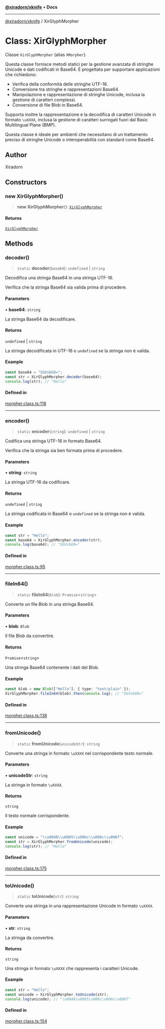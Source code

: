 [**@xiradorn/xknife**](../README.md) • **Docs**

***

[@xiradorn/xknife](../globals.md) / XirGlyphMorpher

# Class: XirGlyphMorpher

Classe `XirGlyphMorpher` (alias `XMorpher`).

Questa classe fornisce metodi statici per la gestione avanzata di stringhe Unicode e dati codificati in Base64.
È progettata per supportare applicazioni che richiedono:
- Verifica della conformità delle stringhe UTF-16.
- Conversione tra stringhe e rappresentazioni Base64.
- Manipolazione e rappresentazione di stringhe Unicode, inclusa la gestione di caratteri complessi.
- Conversione di file Blob in Base64.

Supporta inoltre la rappresentazione e la decodifica di caratteri Unicode in formato `\uXXXX`,
inclusa la gestione di caratteri surrogati fuori dal Basic Multilingual Plane (BMP).

Questa classe è ideale per ambienti che necessitano di un trattamento preciso di stringhe Unicode
o interoperabilità con standard come Base64.

## Author

Xiradorn

## Constructors

### new XirGlyphMorpher()

> **new XirGlyphMorpher**(): [`XirGlyphMorpher`](XirGlyphMorpher.md)

#### Returns

[`XirGlyphMorpher`](XirGlyphMorpher.md)

## Methods

### decoder()

> `static` **decoder**(`base64`): `undefined` \| `string`

Decodifica una stringa Base64 in una stringa UTF-16.

Verifica che la stringa Base64 sia valida prima di procedere.

#### Parameters

• **base64**: `string`

La stringa Base64 da decodificare.

#### Returns

`undefined` \| `string`

La stringa decodificata in UTF-16 o `undefined` se la stringa non è valida.

#### Example

```ts
const base64 = "SGVsbG8=";
const str = XirGlyphMorpher.decoder(base64);
console.log(str); // "Hello"
```

#### Defined in

[morpher.class.ts:118](https://github.com/Xiradorn/xknife/blob/074e65ee00cd901d8f8a39444890f890bb5aaec6/src/classes/morpher.class.ts#L118)

***

### encoder()

> `static` **encoder**(`string`): `undefined` \| `string`

Codifica una stringa UTF-16 in formato Base64.

Verifica che la stringa sia ben formata prima di procedere.

#### Parameters

• **string**: `string`

La stringa UTF-16 da codificare.

#### Returns

`undefined` \| `string`

La stringa codificata in Base64 o `undefined` se la stringa non è valida.

#### Example

```ts
const str = "Hello";
const base64 = XirGlyphMorpher.encoder(str);
console.log(base64); // "SGVsbG8="
```

#### Defined in

[morpher.class.ts:95](https://github.com/Xiradorn/xknife/blob/074e65ee00cd901d8f8a39444890f890bb5aaec6/src/classes/morpher.class.ts#L95)

***

### fileIn64()

> `static` **fileIn64**(`blob`): `Promise`\<`string`\>

Converte un file Blob in una stringa Base64.

#### Parameters

• **blob**: `Blob`

Il file Blob da convertire.

#### Returns

`Promise`\<`string`\>

Una stringa Base64 contenente i dati del Blob.

#### Example

```ts
const blob = new Blob(["Hello"], { type: "text/plain" });
XirGlyphMorpher.fileIn64(blob).then(console.log); // "SGVsbG8="
```

#### Defined in

[morpher.class.ts:138](https://github.com/Xiradorn/xknife/blob/074e65ee00cd901d8f8a39444890f890bb5aaec6/src/classes/morpher.class.ts#L138)

***

### fromUnicode()

> `static` **fromUnicode**(`unicodeStr`): `string`

Converte una stringa in formato `\uXXXX` nel corrispondente testo normale.

#### Parameters

• **unicodeStr**: `string`

La stringa in formato `\uXXXX`.

#### Returns

`string`

Il testo normale corrispondente.

#### Example

```ts
const unicode = "\\u0048\\u0065\\u006c\\u006c\\u006f";
const str = XirGlyphMorpher.fromUnicode(unicode);
console.log(str); // "Hello"
```

#### Defined in

[morpher.class.ts:175](https://github.com/Xiradorn/xknife/blob/074e65ee00cd901d8f8a39444890f890bb5aaec6/src/classes/morpher.class.ts#L175)

***

### toUnicode()

> `static` **toUnicode**(`str`): `string`

Converte una stringa in una rappresentazione Unicode in formato `\uXXXX`.

#### Parameters

• **str**: `string`

La stringa da convertire.

#### Returns

`string`

Una stringa in formato `\uXXXX` che rappresenta i caratteri Unicode.

#### Example

```ts
const str = "Hello";
const unicode = XirGlyphMorpher.toUnicode(str);
console.log(unicode); // "\u0048\u0065\u006c\u006c\u006f"
```

#### Defined in

[morpher.class.ts:154](https://github.com/Xiradorn/xknife/blob/074e65ee00cd901d8f8a39444890f890bb5aaec6/src/classes/morpher.class.ts#L154)
